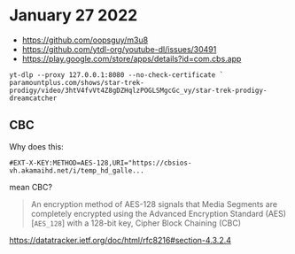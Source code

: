 # January 27 2022

- https://github.com/oopsguy/m3u8
- https://github.com/ytdl-org/youtube-dl/issues/30491
- https://play.google.com/store/apps/details?id=com.cbs.app

~~~
yt-dlp --proxy 127.0.0.1:8080 --no-check-certificate `
paramountplus.com/shows/star-trek-prodigy/video/3htV4fvVt4Z8gDZHqlzPOGLSMgcGc_vy/star-trek-prodigy-dreamcatcher
~~~

## CBC

Why does this:

~~~
#EXT-X-KEY:METHOD=AES-128,URI="https://cbsios-vh.akamaihd.net/i/temp_hd_galle...
~~~

mean CBC?

> An encryption method of AES-128 signals that Media Segments are completely
> encrypted using the Advanced Encryption Standard (AES) [`AES_128`] with a
> 128-bit key, Cipher Block Chaining (CBC)

https://datatracker.ietf.org/doc/html/rfc8216#section-4.3.2.4
